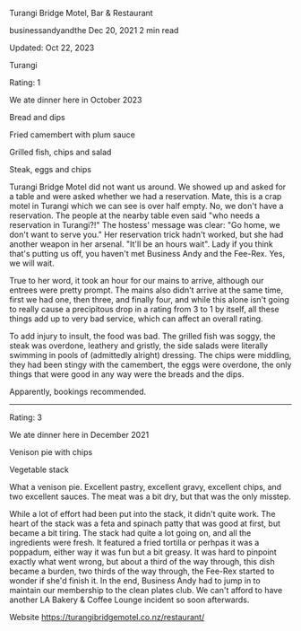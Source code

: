 Turangi Bridge Motel, Bar & Restaurant

businessandyandthe
Dec 20, 2021
2 min read

Updated: Oct 22, 2023

Turangi

Rating: 1

We ate dinner here in October 2023

Bread and dips 

Fried camembert with plum sauce 

Grilled fish, chips and salad 

Steak, eggs and chips 

Turangi Bridge Motel did not want us around. We showed up and asked for a table and were asked whether we had a reservation. Mate, this is a crap motel in Turangi which we can see is over half empty. No, we don't have a reservation. The people at the nearby table even said "who needs a reservation in Turangi?!" The hostess' message was clear: "Go home, we don't want to serve you." Her reservation trick hadn't worked, but she had another weapon in her arsenal. "It'll be an hours wait". Lady if you think that's putting us off, you haven't met Business Andy and the Fee-Rex. Yes, we will wait. 

True to her word, it took an hour for our mains to arrive, although our entrees were pretty prompt. The mains also didn't arrive at the same time, first we had one, then three, and finally four, and while this alone isn't going to really cause a precipitous drop in a rating from 3 to 1 by itself, all these things add up to very bad service, which can affect an overall rating. 

To add injury to insult, the food was bad. The grilled fish was soggy, the steak was overdone, leathery and gristly, the side salads were literally swimming in pools of (admittedly alright) dressing. The chips were middling, they had been stingy with the camembert, the eggs were overdone, the only things that were good in any way were the breads and the dips. 

Apparently, bookings recommended.

----------------------------------------------------------------------------------------------------------

Rating: 3

We ate dinner here in December 2021

Venison pie with chips

Vegetable stack

What a venison pie. Excellent pastry, excellent gravy, excellent chips, and two excellent sauces. The meat was a bit dry, but that was the only misstep. 

While a lot of effort had been put into the stack, it didn't quite work. The heart of the stack was a feta and spinach patty that was good at first, but became a bit tiring. The stack had quite a lot going on, and all the ingredients were fresh. It featured a fried tortilla or perhpas it was a poppadum, either way it was fun but a bit greasy. It was hard to pinpoint exactly what went wrong, but about a third of the way through, this dish became a burden, two thirds of the way through, the Fee-Rex started to wonder if she'd finish it. In the end, Business Andy had to jump in to maintain our membership to the clean plates club. We can't afford to have another LA Bakery & Coffee Lounge incident so soon afterwards. 

Website https://turangibridgemotel.co.nz/restaurant/